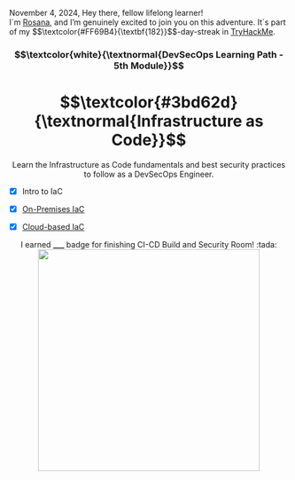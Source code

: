 <p align="left">November 4, 2024, Hey there, fellow lifelong learner!<br>
I´m <a href="https://www.linkedin.com/in/rosanafssantos/">Rosana</a>, and I’m genuinely excited to join you on this adventure. It´s part of my $$\textcolor{#FF69B4}{\textbf{182}}$$-day-streak in  <a href="https://tryhackme.com/r/p/Rosana">TryHackMe</a>.</p>

<h3 align="center"> $$\textcolor{white}{\textnormal{DevSecOps Learning Path - 5th Module}}$$ </h3>
<h1 align="center"> $$\textcolor{#3bd62d}{\textnormal{Infrastructure as Code}}$$ </h1>

<p align="center">Learn the Infrastructure as Code fundamentals and best security practices to follow as a DevSecOps Engineer.</p>

- [x] Intro to IaC
- [x] <a href="https://github.com/RosanaFSS/TryHackMe/blob/DevSecOps/5.2.%20On-Premises%20IaC.md">On-Premises IaC</a>
- [x] <a href="https://github.com/RosanaFSS/TryHackMe/blob/DevSecOps/5.3.%20Cloud-based%20IaC.md">Cloud-based IaC</a>


<p align="center">I earned <strong>___</strong> badge for finishing CI-CD Build and Security Room! :tada: <br>
                 <img width="400x" src=""></p>

<br>
